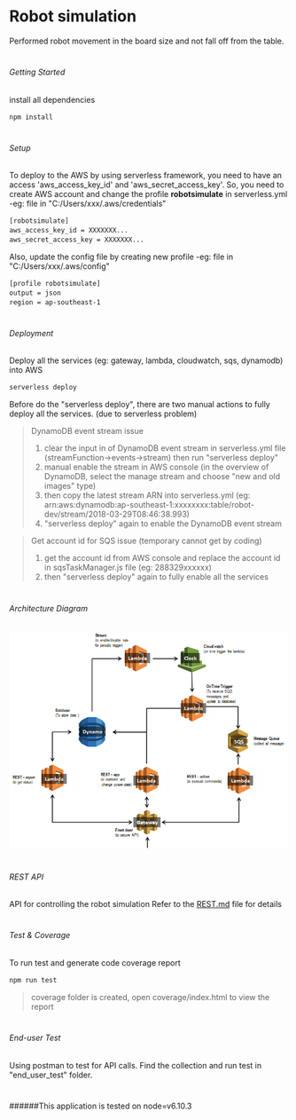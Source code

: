 # Robot simulation

Performed robot movement in the board size and not fall off from the table.

#
###### Getting Started
install all dependencies
```sh
npm install
```

#
###### Setup
To deploy to the AWS by using serverless framework, you need to have an access 'aws_access_key_id' and 'aws_secret_access_key'.
So, you need to create AWS account and change the profile **robotsimulate** in serverless.yml
-eg: file in "C:/Users/xxx/.aws/credentials"
```sh 
[robotsimulate]
aws_access_key_id = XXXXXXX...
aws_secret_access_key = XXXXXXX...
```
Also, update the config file by creating new profile
-eg: file in "C:/Users/xxx/.aws/config"
```sh
[profile robotsimulate]
output = json
region = ap-southeast-1
```

#
###### Deployment
Deploy all the services (eg: gateway, lambda, cloudwatch, sqs, dynamodb) into AWS
```sh
serverless deploy
```
Before do the "serverless deploy", there are two manual actions to fully deploy all the services. (due to serverless problem)
> DynamoDB event stream issue
> 1) clear the input in of DynamoDB event stream in serverless.yml file (streamFunction->events->stream) then run "serverless deploy"
> 2) manual enable the stream in AWS console (in the overview of DynamoDB, select the manage stream and choose "new and old images" type)
> 3) then copy the latest stream ARN into serverless.yml (eg: arn:aws:dynamodb:ap-southeast-1:xxxxxxxx:table/robot-dev/stream/2018-03-29T08:46:38.993)
> 4) "serverless deploy" again to enable the DynamoDB event stream
 
> Get account id for SQS issue (temporary cannot get by coding)
> 1) get the account id from AWS console and replace the account id in sqsTaskManager.js file (eg: 288329xxxxxx)
> 2) then "serverless deploy" again to fully enable all the services

#
###### Architecture Diagram
![Alt text](./architecture.png "Architecture")

#
###### REST API
API for controlling the robot simulation
Refer to the [REST.md](REST.md) file for details

#
###### Test & Coverage
To run test and generate code coverage report 
```sh
npm run test  
```
> coverage folder is created, open coverage/index.html to view the report

#
###### End-user Test
Using postman to test for API calls.
Find the collection and run test in "end_user_test" folder.

#
######This application is tested on node=v6.10.3